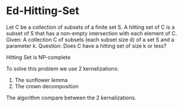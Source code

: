 # Ed-Hitting-Set

Let C be a collection of subsets of a finite set S. A hitting set of C is a subset of S that has a non-empty intersection
with each element of C.
Given: A collection C of subsets (each subset size d) of a set S and a parameter k.
Question: Does C have a hitting set of size k or less?

Hitting Set is NP-complete

To solve this problem we use 2 kernelizations: 
1. The sunflower lemma
2. The crown decomposition

The algorithm compare between the 2 kernalizations. 
